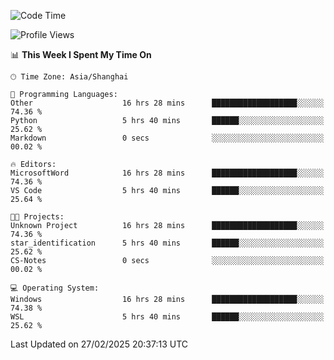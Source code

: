 <!--START_SECTION:waka-->
![Code Time](http://img.shields.io/badge/Code%20Time-2%2C334%20hrs%2018%20mins-blue)

![Profile Views](http://img.shields.io/badge/Profile%20Views-3-blue)

📊 **This Week I Spent My Time On** 

```text
🕑︎ Time Zone: Asia/Shanghai

💬 Programming Languages: 
Other                    16 hrs 28 mins      ███████████████████░░░░░░   74.36 % 
Python                   5 hrs 40 mins       ██████░░░░░░░░░░░░░░░░░░░   25.62 % 
Markdown                 0 secs              ░░░░░░░░░░░░░░░░░░░░░░░░░   00.02 % 

🔥 Editors: 
MicrosoftWord            16 hrs 28 mins      ███████████████████░░░░░░   74.36 % 
VS Code                  5 hrs 40 mins       ██████░░░░░░░░░░░░░░░░░░░   25.64 % 

🐱‍💻 Projects: 
Unknown Project          16 hrs 28 mins      ███████████████████░░░░░░   74.36 % 
star_identification      5 hrs 40 mins       ██████░░░░░░░░░░░░░░░░░░░   25.62 % 
CS-Notes                 0 secs              ░░░░░░░░░░░░░░░░░░░░░░░░░   00.02 % 

💻 Operating System: 
Windows                  16 hrs 28 mins      ███████████████████░░░░░░   74.38 % 
WSL                      5 hrs 40 mins       ██████░░░░░░░░░░░░░░░░░░░   25.62 % 
```


 Last Updated on 27/02/2025 20:37:13 UTC
<!--END_SECTION:waka-->